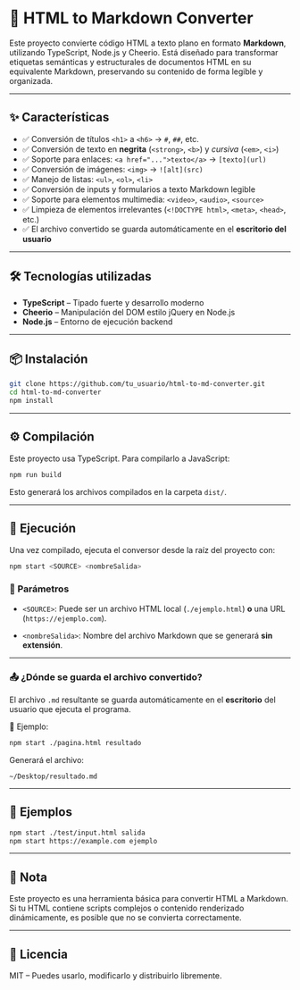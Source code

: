 # 📜 HTML to Markdown Converter

Este proyecto convierte código HTML a texto plano en formato **Markdown**, utilizando TypeScript, Node.js y Cheerio.
Está diseñado para transformar etiquetas semánticas y estructurales de documentos HTML en su equivalente Markdown, preservando su contenido de forma legible y organizada.

---

## ✨ Características

* ✅ Conversión de títulos `<h1>` a `<h6>` → `#`, `##`, etc.
* ✅ Conversión de texto en **negrita** (`<strong>`, `<b>`) y *cursiva* (`<em>`, `<i>`)
* ✅ Soporte para enlaces: `<a href="...">texto</a>` → `[texto](url)`
* ✅ Conversión de imágenes: `<img>` → `![alt](src)`
* ✅ Manejo de listas: `<ul>`, `<ol>`, `<li>`
* ✅ Conversión de inputs y formularios a texto Markdown legible
* ✅ Soporte para elementos multimedia: `<video>`, `<audio>`, `<source>`
* ✅ Limpieza de elementos irrelevantes (`<!DOCTYPE html>`, `<meta>`, `<head>`, etc.)
* ✅ El archivo convertido se guarda automáticamente en el **escritorio del usuario**

---

## 🛠️ Tecnologías utilizadas

* **TypeScript** – Tipado fuerte y desarrollo moderno
* **Cheerio** – Manipulación del DOM estilo jQuery en Node.js
* **Node.js** – Entorno de ejecución backend

---

## 📦 Instalación

```bash
git clone https://github.com/tu_usuario/html-to-md-converter.git
cd html-to-md-converter
npm install
```

---

## ⚙️ Compilación

Este proyecto usa TypeScript. Para compilarlo a JavaScript:

```bash
npm run build
```

Esto generará los archivos compilados en la carpeta `dist/`.

---

## 🚀 Ejecución

Una vez compilado, ejecuta el conversor desde la raíz del proyecto con:

```bash
npm start <SOURCE> <nombreSalida>
```

### 📅 Parámetros

* `<SOURCE>`:
  Puede ser un archivo HTML local (`./ejemplo.html`) **o** una URL (`https://ejemplo.com`).

* `<nombreSalida>`:
  Nombre del archivo Markdown que se generará **sin extensión**.

---

### 📤 ¿Dónde se guarda el archivo convertido?

El archivo `.md` resultante se guarda automáticamente en el **escritorio** del usuario que ejecuta el programa.

📌 Ejemplo:

```bash
npm start ./pagina.html resultado
```

Generará el archivo:

```
~/Desktop/resultado.md
```

---

## 🧪 Ejemplos

```bash
npm start ./test/input.html salida
npm start https://example.com ejemplo
```

---

## 🗼 Nota

Este proyecto es una herramienta básica para convertir HTML a Markdown. Si tu HTML contiene scripts complejos o contenido renderizado dinámicamente, es posible que no se convierta correctamente.

---

## 📄 Licencia

MIT – Puedes usarlo, modificarlo y distribuirlo libremente.

